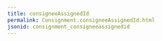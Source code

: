 ```yaml
---
title: consigneeAssignedId
permalink: Consignment.consigneeAssignedId.html
jsonid: consignment_consigneeassignedid
---
```

